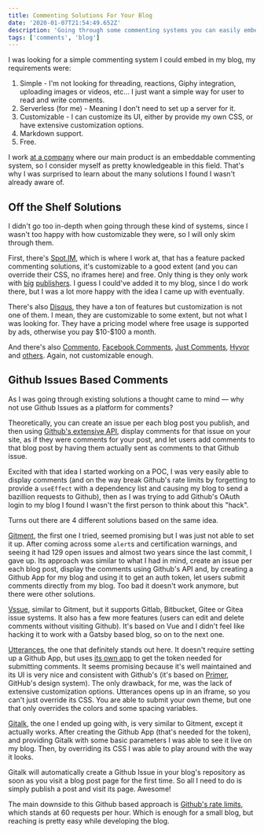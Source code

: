 ```yaml
---
title: Commenting Solutions For Your Blog
date: '2020-01-07T21:54:49.652Z'
description: 'Going through some commenting systems you can easily embed in your blog.'
tags: ['comments', 'blog']
---
```


I was looking for a simple commenting system I could embed in my blog, my requirements were:

1. Simple - I'm not looking for threading, reactions, Giphy integration, uploading images or videos, etc... I just want a simple way for user to read and write comments.
2. Serverless (for me) - Meaning I don't need to set up a server for it.
3. Customizable - I can customize its UI, either by provide my own CSS, or have extensive customization options.
4. Markdown support.
5. Free.

I work [at a company](https://www.spot.im/) where our main product is an embeddable commenting system, so I consider myself as pretty knowledgeable in this field. That's why I was surprised to learn about the many solutions I found I wasn't already aware of.

<!-- I will now share my findings, after spending a day or so going through existing solutions. -->

## Off the Shelf Solutions

<!-- Off the shelf solutions mostly have a some sort of , so that wasn't the good enough for my needs. -->

I didn't go too in-depth when going through these kind of systems, since I wasn't too happy with how customizable they were, so I will only skim through them.

First, there's [Spot.IM](https://www.spot.im/), which is where I work at, that has a feature packed commenting solutions, it's customizable to a good extent (and you can override their CSS, no iframes here) and free. Only thing is they only work with [big](https://www.foxnews.com/) [publishers](https://www.aol.com/). I guess I could've added it to my blog, since I do work there, but I was a lot more happy with the idea I came up with eventually.

There's also [Disqus](https://disqus.com/), they have a ton of features but customization is not one of them. I mean, they are customizable to some extent, but not what I was looking for. They have a pricing model where free usage is supported by ads, otherwise you pay \$10-\$100 a month.

And there's also [Commento](https://commento.io/), [Facebook Comments](https://developers.facebook.com/docs/plugins/comments/), [Just Comments](https://just-comments.com/), [Hyvor](https://hyvor.com/) and [others](https://www.gatsbyjs.org/docs/adding-comments/). Again, not customizable enough.

## Github Issues Based Comments

As I was going through existing solutions a thought came to mind — why not use Github Issues as a platform for comments?

Theoretically, you can create an issue per each blog post you publish, and then using [Github's extensive API](https://developer.github.com/v3/issues/), display comments for that issue on your site, as if they were comments for your post, and let users add comments to that blog post by having them actually sent as comments to that Github issue.

Excited with that idea I started working on a POC, I was very easily able to display comments (and on the way break Github's rate limits by forgetting to provide a `useEffect` with a dependency list and causing my blog to send a bazillion requests to Github), then as I was trying to add Github's OAuth login to my blog I found I wasn't the first person to think about this "hack".

Turns out there are 4 different solutions based on the same idea.

[Gitment](https://github.com/imsun/gitment), the first one I tried, seemed promising but I was just not able to set it up. After coming across some `alert`s and certification warnings, and seeing it had 129 open issues and almost two years since the last commit, I gave up. Its approach was similar to what I had in mind, create an issue per each blog post, display the comments using Github's API and, by creating a Github App for my blog and using it to get an auth token, let users submit comments directly from my blog. Too bad it doesn't work anymore, but there were other solutions.

[Vssue](https://vssue.js.org/), similar to Gitment, but it supports Gitlab, Bitbucket, Gitee or Gitea issue systems. It also has a few more features (users can edit and delete comments without visiting Github). It's based on Vue and I didn't feel like hacking it to work with a Gatsby based blog, so on to the next one.

[Utterances](https://utteranc.es/), the one that definitely stands out here. It doesn't require setting up a Github App, but uses [its own app](https://github.com/apps/utterances) to get the token needed for submitting comments. It seems promising because it's well maintained and its UI is very nice and consistent with Github's (it's based on [Primer](https://primer.style/), GitHub's design system). The only drawback, for me, was the lack of extensive customization options. Utterances opens up in an iframe, so you can't just override its CSS. You are able to submit your own theme, but one that only overrides the colors and some spacing variables.

[Gitalk](https://github.com/gitalk/gitalk), the one I ended up going with, is very similar to Gitment, except it actually works. After creating the Github App (that's needed for the token), and providing Gitalk with some basic parameters I was able to see it live on my blog. Then, by overriding its CSS I was able to play around with the way it looks.

Gitalk will automatically create a Github Issue in your blog's repository as soon as you visit a blog post page for the first time. So all I need to do is simply publish a post and visit its page. Awesome!

The main downside to this Github based approach is [Github's rate limits](https://developer.github.com/v3/#rate-limiting), which stands at 60 requests per hour. Which is enough for a small blog, but reaching is pretty easy while developing the blog.

